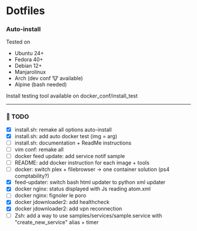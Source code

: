 # Dotfiles

### Auto-install
Tested on
* Ubuntu 24+
* Fedora 40+
* Debian 12+
* Manjarolinux
* Arch (dev conf 🐮 available)
* Alpine (bash needed)

Install testing tool available on docker_conf/install_test

---

### 📝 TODO
- [x] install.sh: remake all options auto-install
- [x] install.sh: add auto docker test (img = arg)
- [ ] install.sh: documentation + ReadMe instructions
- [ ] vim conf: remake all
- [ ] docker feed update: add service notif sample
- [ ] README: add docker instruction for each image + tools
- [ ] docker: switch plex + filebrowser -\> one container solution (ps4 comptability?)
- [x] feed-updater: switch bash html updater to python xml updater
- [x] docker nginx: status displayed with Js reading atom.xml
- [ ] docker nginx: fignoler le poro
- [x] docker jdownloader2: add healthcheck
- [x] docker jdownloader2: add vpn reconnection
- [ ] Zsh: add a way to use samples/services/sample.service with "create_new_service" alias + timer
